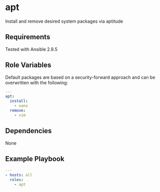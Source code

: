 apt
========

Install and remove desired system packages via aptitude

Requirements
------------

Tested with Ansible 2.8.5

Role Variables
--------------

Default packages are based on a security-forward approach and can be overwritten with the following:

```yaml
---
apt:
  install:
    - nano
  remove:
    - vim
```

Dependencies
------------

None

Example Playbook
----------------

```yaml
---
- hosts: all
  roles:
    - apt
```